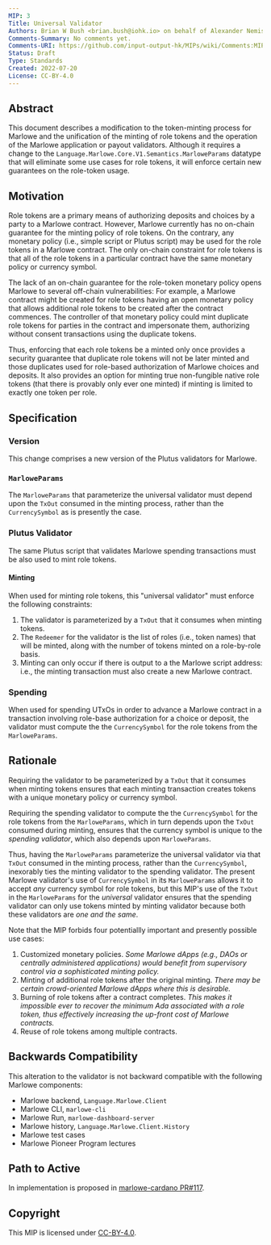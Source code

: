 ```yaml
---
MIP: 3
Title: Universal Validator
Authors: Brian W Bush <brian.bush@iohk.io> on behalf of Alexander Nemish
Comments-Summary: No comments yet.
Comments-URI: https://github.com/input-output-hk/MIPs/wiki/Comments:MIP-0003
Status: Draft
Type: Standards
Created: 2022-07-20
License: CC-BY-4.0
---
```



## Abstract

This document describes a modification to the token-minting process for Marlowe and the unification of the minting of role tokens and the operation of the Marlowe application or payout validators. Although it requires a change to the `Language.Marlowe.Core.V1.Semantics.MarloweParams` datatype that will eliminate some use cases for role tokens, it will enforce certain new guarantees on the role-token usage.


## Motivation

Role tokens are a primary means of authorizing deposits and choices by a party to a Marlowe contract. However, Marlowe currently has no on-chain guarantee for the minting policy of role tokens. On the contrary, any monetary policy (i.e., simple script or Plutus script) may be used for the role tokens in a Marlowe contract. The only on-chain constraint for role tokens is that all of the role tokens in a particular contract have the same monetary policy or currency symbol.

The lack of an on-chain guarantee for the role-token monetary policy opens Marlowe to several off-chain vulnerabilities: For example, a Marlowe contract might be created for role tokens having an open monetary policy that allows additional role tokens to be created after the contract commences. The controller of that monetary policy could mint duplicate role tokens for parties in the contract and impersonate them, authorizing without consent transactions using the duplicate tokens.

Thus, enforcing that each role tokens be a minted only once provides a security guarantee that duplicate role tokens will not be later minted and those duplicates used for role-based authorization of Marlowe choices and deposits. It also provides an option for minting true non-fungible native role tokens (that there is provably only ever one minted) if minting is limited to exactly one token per role.


## Specification

### Version

This change comprises a new version of the Plutus validators for Marlowe.


### `MarloweParams`

The `MarloweParams` that parameterize the universal validator must depend upon the `TxOut` consumed in the minting process, rather than the `CurrencySymbol` as is presently the case.


### Plutus Validator

The same Plutus script that validates Marlowe spending transactions must be also used to mint role tokens.


#### Minting

When used for minting role tokens, this "universal validator" must enforce the following constraints:
1.  The validator is parameterized by a `TxOut` that it consumes when minting tokens.
2.  The `Redeemer` for the validator is the list of roles (i.e., token names) that will be minted, along with the number of tokens minted on a role-by-role basis.
3.  Minting can only occur if there is output to a the Marlowe script address: i.e., the minting transaction must also create a new Marlowe contract.


### Spending

When used for spending UTxOs in order to advance a Marlowe contract in a transaction involving role-base authorization for a choice or deposit, the validator must compute the the `CurrencySymbol` for the role tokens from the `MarloweParams`.


## Rationale

Requiring the validator to be parameterized by a `TxOut` that it consumes when minting tokens ensures that each minting transaction creates tokens with a unique monetary policy or currency symbol.

Requiring the spending validator to compute the the `CurrencySymbol` for the role tokens from the `MarloweParams`, which in turn depends upon the `TxOut` consumed during minting, ensures that the currency symbol is unique to the *spending validator*, which also depends upon `MarloweParams`.

Thus, having the `MarloweParams` parameterize the universal validator via that `TxOut` consumed in the minting process, rather than the `CurrencySymbol`, inexorably ties the minting validator to the spending validator. The present Marlowe validator's use of `CurrencySymbol` in its `MarloweParams` allows it to accept *any* currency symbol for role tokens, but this MIP's use of the `TxOut` in the `MarloweParams` for the *universal* validator ensures that the spending validator can only use tokens minted by minting validator because both these validators are *one and the same*.

Note that the MIP forbids four potentiallly important and presently possible use cases:
1.  Customized monetary policies. *Some Marlowe dApps (e.g., DAOs or centrally administered applications) would benefit from supervisory control via a sophisticated minting policy.*
2.  Minting of additional role tokens after the original minting. *There may be certain crowd-oriented Marlowe dApps where this is desirable.*
3.  Burning of role tokens after a contract completes. *This makes it impossible ever to recover the minimum Ada associated with a role token, thus effectively increasing the up-front cost of Marlowe contracts.*
4.  Reuse of role tokens among multiple contracts.


## Backwards Compatibility

This alteration to the validator is not backward compatible with the following Marlowe components:
*   Marlowe backend, `Language.Marlowe.Client`
*   Marlowe CLI, `marlowe-cli`
*   Marlowe Run, `marlowe-dashboard-server`
*   Marlowe history, `Language.Marlowe.Client.History`
*   Marlowe test cases
*   Marlowe Pioneer Program lectures


## Path to Active

In implementation is proposed in [marlowe-cardano PR#117](https://github.com/input-output-hk/marlowe-cardano/pull/117).


## Copyright

This MIP is licensed under [CC-BY-4.0](https://creativecommons.org/licenses/by/4.0/legalcode).
